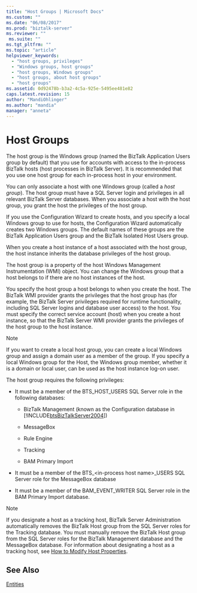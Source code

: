 ```yaml
---
title: "Host Groups | Microsoft Docs"
ms.custom: ""
ms.date: "06/08/2017"
ms.prod: "biztalk-server"
ms.reviewer: ""
 ms.suite: ""
ms.tgt_pltfrm: ""
ms.topic: "article"
helpviewer_keywords: 
  - "host groups, privileges"
  - "Windows groups, host groups"
  - "host groups, Windows groups"
  - "host groups, about host groups"
  - "host groups"
ms.assetid: 0d92478b-b3a2-4c5a-925e-5495ee481e82
caps.latest.revision: 15
author: "MandiOhlinger"
ms.author: "mandia"
manager: "anneta"
---
```

# Host Groups
The host group is the Windows group (named the BizTalk Application Users group by default) that you use for accounts with access to the in-process BizTalk hosts (host processes in BizTalk Server). It is recommended that you use one host group for each in-process host in your environment.  
  
 You can only associate a host with one Windows group (called a *host group*). The host group must have a SQL Server login and privileges in all relevant BizTalk Server databases. When you associate a host with the host group, you grant the host the privileges of the host group.  
  
 If you use the Configuration Wizard to create hosts, and you specify a local Windows group to use for hosts, the Configuration Wizard automatically creates two Windows groups. The default names of these groups are the BizTalk Application Users group and the BizTalk Isolated Host Users group.  
  
 When you create a host instance of a host associated with the host group, the host instance inherits the database privileges of the host group.  
  
 The host group is a property of the host Windows Management Instrumentation (WMI) object. You can change the Windows group that a host belongs to if there are no host instances of the host.  
  
 You specify the host group a host belongs to when you create the host. The BizTalk WMI provider grants the privileges that the host group has (for example, the BizTalk Server privileges required for runtime functionality, including SQL Server logins and database user access) to the host. You must specify the correct service account (host) when you create a host instance, so that the BizTalk Server WMI provider grants the privileges of the host group to the host instance.  
  
> [!NOTE]
>  If you want to create a local host group, you can create a local Windows group and assign a domain user as a member of the group. If you specify a local Windows group for the Host, the Windows group member, whether it is a domain or local user, can be used as the host instance log-on user.  
  
 The host group requires the following privileges:  
  
-   It must be a member of the BTS_HOST_USERS SQL Server role in the following databases:  
  
    -   BizTalk Management (known as the Configuration database in [!INCLUDE[btsBizTalkServer2004](../includes/btsbiztalkserver2004-md.md)])  
  
    -   MessageBox  
  
    -   Rule Engine  
  
    -   Tracking  
  
    -   BAM Primary Import  
  
-   It must be a member of the BTS_\<in-process host name>_USERS SQL Server role for the MessageBox database  
  
-   It must be a member of the BAM_EVENT_WRITER SQL Server role in the BAM Primary Import database.  
  
> [!NOTE]
>  If you designate a host as a tracking host, BizTalk Server Administration automatically removes the BizTalk Host group from the SQL Server roles for the Tracking database. You must manually remove the BizTalk Host group from the SQL Server roles for the BizTalk Management database and the MessageBox database. For information about designating a host as a tracking host, see [How to Modify Host Properties](../core/how-to-modify-host-properties.md).  
  
## See Also  
 [Entities](../core/entities.md)